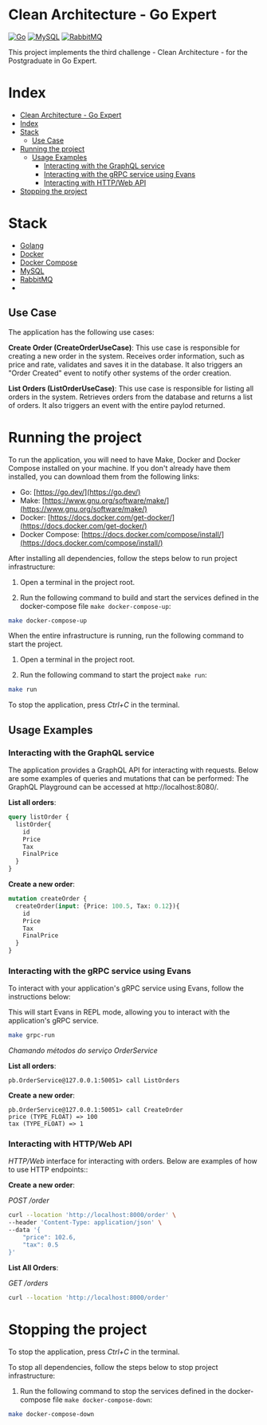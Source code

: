 # Clean Architecture - Go Expert
[![Go](https://img.shields.io/badge/go-1.21.6-informational?logo=go)](https://go.dev/)
[![MySQL](https://img.shields.io/badge/mysql-8.0.23-informational?logo=mysql)](https://www.mysql.com/)
[![RabbitMQ](https://img.shields.io/badge/rabbitmq-3.12.12-informational?logo=rabbitmq)](https://rabbitmq.com/)

This project implements the third challenge - Clean Architecture - for the Postgraduate in Go Expert.

# Index
- [Clean Architecture - Go Expert](#clean-architecture---go-expert)
- [Index](#index)
- [Stack](#stack)
  - [Use Case](#use-case)
- [Running the project](#running-the-project)
  - [Usage Examples](#usage-examples)
    - [Interacting with the GraphQL service](#interacting-with-the-graphql-service)
    - [Interacting with the gRPC service using Evans](#interacting-with-the-grpc-service-using-evans)
    - [Interacting with HTTP/Web API](#interacting-with-httpweb-api)
- [Stopping the project](#stopping-the-project)

# Stack
- [Golang](https://go.dev/)
- [Docker](https://www.docker.com/)
- [Docker Compose](https://docs.docker.com/compose/)
- [MySQL](https://www.mysql.com/)
- [RabbitMQ](https://rabbitmq.com/)
- 

## Use Case

The application has the following use cases:

**Create Order (CreateOrderUseCase)**: This use case is responsible for creating a new order in the system. Receives order information, such as price and rate, validates and saves it in the database. It also triggers an "Order Created" event to notify other systems of the order creation.

**List Orders (ListOrderUseCase)**: This use case is responsible for listing all orders in the system. Retrieves orders from the database and returns a list of orders. It also triggers an event with the entire paylod returned.

# Running the project

To run the application, you will need to have Make, Docker and Docker Compose installed on your machine. If you don't already have them installed, you can download them from the following links:

- Go: [https://go.dev/](https://go.dev/)
- Make: [https://www.gnu.org/software/make/](https://www.gnu.org/software/make/)
- Docker: [https://docs.docker.com/get-docker/](https://docs.docker.com/get-docker/)
- Docker Compose: [https://docs.docker.com/compose/install/](https://docs.docker.com/compose/install/)

After installing all dependencies, follow the steps below to run project infrastructure:

1. Open a terminal in the project root.

2. Run the following command to build and start the services defined in the docker-compose file `make docker-compose-up`:

```bash
make docker-compose-up
```

When the entire infrastructure is running, run the following command to start the project.

1. Open a terminal in the project root.

2. Run the following command to start the project `make run`:

```bash
make run
```

To stop the application, press *Ctrl+C* in the terminal.

## Usage Examples

### Interacting with the GraphQL service

The application provides a GraphQL API for interacting with requests.
Below are some examples of queries and mutations that can be performed:
The GraphQL Playground can be accessed at http://localhost:8080/.

**List all orders**:

```graphql
query listOrder {
  listOrder{
    id
    Price
    Tax
    FinalPrice
  }
}
```

**Create a new order**:

```graphql
mutation createOrder {
  createOrder(input: {Price: 100.5, Tax: 0.12}){
    id
    Price
    Tax
    FinalPrice
  }
}
```

### Interacting with the gRPC service using Evans

To interact with your application's gRPC service using Evans, follow the instructions below:

This will start Evans in REPL mode, allowing you to interact with the application's gRPC service.

```bash
make grpc-run
```

*Chamando métodos do serviço OrderService*

**List all orders**:

```evans
pb.OrderService@127.0.0.1:50051> call ListOrders 
```

**Create a new order**:

```evans
pb.OrderService@127.0.0.1:50051> call CreateOrder
price (TYPE_FLOAT) => 100
tax (TYPE_FLOAT) => 1
```

### Interacting with HTTP/Web API

*HTTP/Web* interface for interacting with orders. Below are examples of how to use HTTP endpoints::

**Create a new order**:

*POST /order*
```bash
curl --location 'http://localhost:8000/order' \
--header 'Content-Type: application/json' \
--data '{
    "price": 102.6,
    "tax": 0.5
}'
```

**List All Orders**:

*GET /orders*
```bash
curl --location 'http://localhost:8000/order'
```

# Stopping the project

To stop the application, press *Ctrl+C* in the terminal.

To stop all dependencies, follow the steps below to stop project infrastructure:

1. Run the following command to stop the services defined in the docker-compose file `make docker-compose-down`:

```bash
make docker-compose-down
```